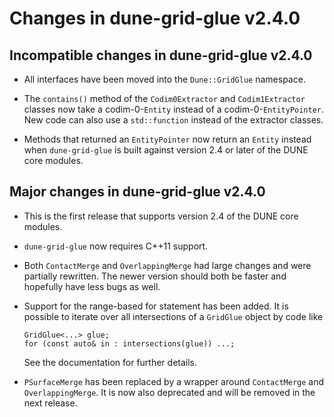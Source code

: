 Changes in dune-grid-glue v2.4.0
================================

Incompatible changes in dune-grid-glue v2.4.0
---------------------------------------------

* All interfaces have been moved into the `Dune::GridGlue` namespace.

* The `contains()` method of the `Codim0Extractor` and `Codim1Extractor`
  classes now take a codim-0-`Entity` instead of a codim-0-`EntityPointer`.
  New code can also use a `std::function` instead of the extractor classes.

* Methods that returned an `EntityPointer` now return an `Entity` instead
  when `dune-grid-glue` is built against version 2.4 or later of the DUNE
  core modules.

Major changes in dune-grid-glue v2.4.0
--------------------------------------

* This is the first release that supports version 2.4 of the DUNE core modules.

* `dune-grid-glue` now requires C++11 support.

* Both `ContactMerge` and `OverlappingMerge` had large changes and were
  partially rewritten.  The newer version should both be faster and hopefully
  have less bugs as well.

* Support for the range-based for statement has been added.  It is
  possible to iterate over all intersections of a `GridGlue` object by
  code like

  ```
  GridGlue<...> glue;
  for (const auto& in : intersections(glue)) ...;
  ```

  See the documentation for further details.

* `PSurfaceMerge` has been replaced by a wrapper around `ContactMerge` and
  `OverlappingMerge`.  It is now also deprecated and will be removed in the
  next release.
